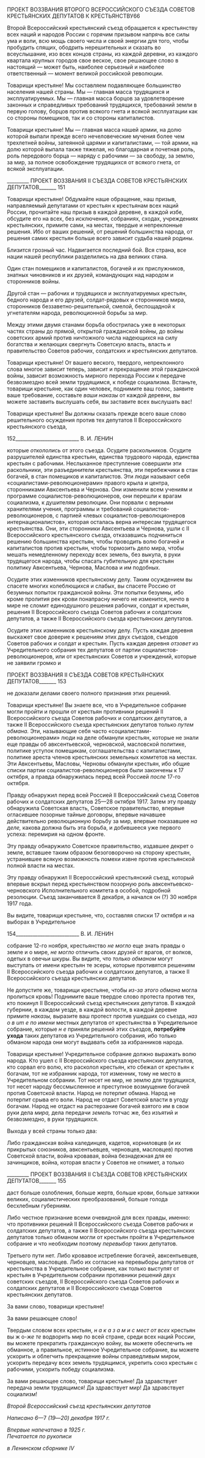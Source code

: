 ПРОЕКТ ВОЗЗВАНИЯ ВТОРОГО ВСЕРОССИЙСКОГО СЪЕЗДА СОВЕТОВ КРЕСТЬЯНСКИХ ДЕПУТАТОВ К КРЕСТЬЯНСТВУ66

Второй Всероссийский крестьянский съезд обращается к крестьянству всех наций и народов России с горячим призывом напрячь все силы ума и воли, всю мощь своего числа и своей энергии для того, чтобы пробудить спящих, ободрить нерешительных и сказать во всеуслышание, изо всех концов страны, из каждой деревни, из каждого квар­тала крупных городов свое веское, свое решающее слово в настоящий — может быть, наиболее серьезный и наиболее ответственный — момент великой российской револю­ции.

Товарищи крестьяне! Мы составляем подавляющее большинство населения нашей страны. Мы — главная масса трудящихся и эксплуатируемых. Мы — главная масса борцов за удовлетворение законных и справедливых требований трудящихся, требова­ний земли в первую голову, борцов против всякого гнета и всякой эксплуатации как со стороны помещиков, так и со стороны капиталистов.

Товарищи крестьяне! Мы — главная масса нашей армии, на долю которой выпали прежде всего нечеловеческие мучения более чем трехлетней войны, затеянной царями и капиталистами, — той армии, на долю которой выпала также тяжелая, но благодарная и почетная роль, роль передового борца — наряду с рабочими — за свободу, за землю, за мир, за полное освобождение трудящихся от всякого гнета, от всякой эксплуатации.

  

_________ ПРОЕКТ ВОЗЗВАНИЯ II СЪЕЗДА СОВЕТОВ КРЕСТЬЯНСКИХ ДЕПУТАТОВ_______ 151

Товарищи крестьяне! Обдумайте наше обращение, наш призыв, направляемый депу­татами от крестьян к крестьянам всех наций России, прочитайте наш призыв в каждой деревне, в каждой избе, обсудите его на всех, без исключения, собраниях, сходах, уч­реждениях крестьянских, примите сами, на местах, твердые и непреклонные решения. Ибо от ваших решений, от решений большинства народа, от решения самих крестьян больше всего зависит судьба нашей родины.

Близится грозный час. Надвигается последний бой. Вся страна, все нации нашей республики разделились на два великих стана.

Один стан помещиков и капиталистов, богачей и их прислужников, знатных чинов­ников и их друзей, командующих над народом и сторонников войны.

Другой стан — рабочих и трудящихся и эксплуатируемых крестьян, бедного народа и его друзей, солдат-рядовых и сторонников мира, сторонников беззаветно-решительной, смелой, беспощадной к угнетателям народа, революционной борьбы за мир.

Между этими двумя станами борьба обострилась уже в некоторых частях страны до прямой, открытой гражданской войны, до войны советских армий против ничтожного числа надеющихся на силу богатства и желающих свергнуть Советскую власть, власть и правительство Советов рабочих, солдатских и крестьянских депутатов.

Товарищи крестьяне! От вашего веского, твердого, непреклонного слова многое за­висит теперь, зависит и прекращение этой гражданской войны, зависит возможность мирного перехода России к передаче безвозмездно всей земли трудящимся, к победе социализма. Встаньте, товарищи крестьяне, как один человек, поднимите ваш голос, заявите ваше требование, составьте _ваши наказы_ от каждой деревни, вы можете заставить выслушать себя, вы заставите всех выслушать вас!

Товарищи крестьяне! Вы должны сказать прежде всего ваше слово решительного осуждения против тех депутатов II Всероссийского крестьянского съезда,

  

152__________________________ В. И. ЛЕНИН

которые _откололись_ от этого съезда. Осудите раскольников. Осудите разрушителей единства крестьян, единства трудового народа, единства крестьян с рабочими. Неслы­ханное преступление совершили эти раскольники, эти разъединители крестьянства, эти перебежчики в стан богачей, в стан помещиков и капиталистов. Эти люди называют себя «социалистами-революционерами» правого крыла и центра, сторонниками Авк­сентьева и Чернова. Они изменили всем учениям и программе социалистов-революционеров, они перешли к врагам социализма, к душителям революции. Они по­рвали с верными хранителями учения, программы и требований социалистов-революционеров, с партией «левых социалистов-революционеров интернационали­стов», которая осталась верна интересам трудящегося крестьянства. Они, эти сторон­ники Авксентьева и Чернова, ушли с II Всероссийского крестьянского съезда, отказав­шись подчиниться решению большинства крестьян, чтобы проводить волю богачей и капиталистов против крестьян, чтобы тормозить дело мира, чтобы мешать немедлен­ному переходу всех земель, без выкупа, в руки трудящегося народа, чтобы спасать гу­бительную для крестьян политику Авксентьева, Чернова, Маслова и им подобных.

Осудите этих изменников крестьянскому делу. Таким осуждением вы спасете мно­гих колеблющихся и слабых, вы спасете Россию от безумных попыток гражданской войны. Эти попытки безумны, ибо кроме пролития рек крови понапрасну ничего не из­менится, ничто в мире не сломит единодушного решения рабочих, солдат и крестьян, решения II Всероссийского съезда Советов рабочих и солдатских депутатов, а также II Всероссийского съезда крестьянских депутатов.

Осудите этих изменников крестьянскому делу. Пусть каждая деревня выскажет свое доверие к решениям этих двух съездов, съездов Советов рабочих и солдат и крестьян. Пусть каждая деревня _отзовет_ из Учредительного собрания тех депутатов от партии социалистов-революционеров, или от крестьянских Советов и учреждений, которые не заявили громко и

  

ПРОЕКТ ВОЗЗВАНИЯ II СЪЕЗДА СОВЕТОВ КРЕСТЬЯНСКИХ ДЕПУТАТОВ_______ 153

не доказали делами своего полного признания этих решений.

Товарищи крестьяне! Вы знаете все, что в Учредительное собрание могли пройти и прошли от крестьян противники решений II Всероссийского съезда Советов рабочих и солдатских депутатов, а также II Всероссийского съезда крестьянских депутатов только _путем обмана._ Эти, называющие себя часто «социалистами-революционерами» люди на деле обманули крестьян, которые не знали еще правды об авксентьевской, черновской, масловской политике, политике уступок помещикам, соглашательства с капиталистами, политике ареста членов крестьянских земельных комитетов на местах. Эти Авксентьевы, Масловы, Черновы обманули крестьян, ибо общие списки партии социалистов-революционеров были закончены к 17 октября, а правда обнаружилась перед всей Россией _после_ 17-го октября.

Правду обнаружил перед всей Россией II Всероссийский съезд Советов рабочих и солдатских депутатов 25—28 октября 1917. Затем эту правду обнаружила Советская власть, Советское правительство, впервые огласившее позорные тайные договоры, впервые начавшее действительно революционную борьбу за мир, впервые показавшее _на деле,_ какова должна быть эта борьба, и добившееся уже первого успеха: переми­рия на одном фронте.

Эту правду обнаружило Советское правительство, издавшее декрет о земле, встав­шее таким образом безоговорочно на сторону крестьян, устранившее всякую возмож­ность помехи извне против крестьянской полной власти на местах.

Эту правду обнаружил II Всероссийский крестьянский съезд, который впервые вскрыл перед крестьянством позорную роль авксентьевско-черновского Исполнитель­ного комитета в особой, подробной резолюции. Съезд заканчивается 8 декабря, а на­чался он (?) 30 ноября 1917 года.

Вы видите, товарищи крестьяне, что, составляя списки 17 октября и на выборах в Учредительное

  

154__________________________ В. И. ЛЕНИН

собрание 12-го ноября, крестьянство _не могло_ еще знать правды о земле и о мире, _не могло_ отличить своих друзей от врагов, от волков, одетых в овечьи шкуры. Вы видите, что _только обманом_ могут выступать от имени крестьян те эсеры, кото­рые противятся решениям II Всероссийского съезда рабочих и солдатских депутатов, а также II Всероссийского съезда крестьянских депутатов.

Не допустите же, товарищи крестьяне, чтобы _из-за этого обмана_ могла про­литься кровь! Поднимите ваше твердое слово протеста против тех, кто покинул II Все­российский съезд крестьянских депутатов. В каждой губернии, в каждом уезде, в каж­дой волости, в каждой деревне примите _наказы,_ выразите ваш протест против ушед­ших со съезда, _наз о в_ _um e_ _по имени_ местных депутатов от крестьянства в Учреди­тельное собрание, которые _н е_ приняли решений этих съездов, **потребуйте ухода** таких депутатов из Учредительного собрания, ибо только обманом народа они могут выда­вать себя за избранников народа.

Товарищи крестьяне! Учредительное собрание должно выражать волю народа. Кто ушел с II Всероссийского съезда крестьянских депутатов, кто сорвал его волю, кто рас­колол крестьян, кто сбежал от крестьян к богачам, тот не избранник народа, тот измен­ник, тому не место в Учредительном собрании. Тот несет не мир, не землю для трудя­щихся, тот несет народу бессмысленное и преступное возмущение богачей против Со­ветской власти. Народ не потерпит обмана. Народ не потерпит срыва его воли. Народ не отдаст Советской власти в угоду богачам. Народ не отдаст на растерзание богачей взятого им в свои руки дела _мира,_ дела передачи _земель_ тотчас же, без изъятий и безвозмездно, в руки трудящихся.

Выхода у всей страны только два:

Либо гражданская война калединцев, кадетов, корниловцев (и их прикрытых союз­ников, авксентьевцев, черновцев, масловцев) против Советской власти, война кровавая, война безнадежная для ее зачинщиков, война, которая власти у Советов не отнимет, а только

  

_________ ПРОЕКТ ВОЗЗВАНИЯ II СЪЕЗДА СОВЕТОВ КРЕСТЬЯНСКИХ ДЕПУТАТОВ_______ 155

даст больше озлобления, больше жертв, больше крови, больше затяжки великих, со­циалистических преобразований, больше голода бесхлебным губерниям.

Либо честное признание всеми очевидной для всех правды, именно: что противники решений II Всероссийского съезда Советов рабочих и солдатских депутатов, а также II Всероссийского съезда крестьянских депутатов только обманом могли от крестьян пройти в Учредительное собрание и что необходим поэтому _перевыбор_ таких депу­татов.

Третьего пути нет. Либо кровавое истребление богачей, авксентьевцев, черновцев, масловцев. Либо их согласие на перевыборы депутатов от крестьянства в Учредитель­ное собрание, как только выступят от крестьян в Учредительном собрании противники решений двух советских съездов, II Всероссийского съезда Советов рабочих и солдат­ских депутатов и II Всероссийского съезда Советов крестьянских депутатов.

За вами слово, товарищи крестьяне!

За вами решающее слово!

Твердым словом всех крестьян, _н а к а з а м и с мест от всех_ крестьян вы ж о-_же те_ водворить мир по всей стране, среди всех наций России, вы можете прекратить гражданскую войну, вы можете обеспечить не обманное, а правильное, истинное Учре­дительное собрание, вы можете ускорить и облегчить прекращение войны справедли­вым миром, ускорить передачу всех земель трудящимся, укрепить союз крестьян с ра­бочими, ускорить победу социализма.

За вами решающее слово, товарищи крестьяне! Да здравствует передача земли тру­дящимся! Да здравствует мир! Да здравствует социализм!

_Второй Всероссийский съезд_ _крестьянских депутатов_

_Написано 6_—7 _(19_—_20) декабря 1917 г._

_Впервые напечатано в 1925 г.                                                             Печатается по рукописи_

_в Ленинском сборнике_ _IV_